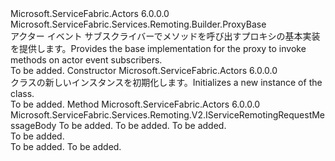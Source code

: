 <Type Name="ActorEventProxy" FullName="Microsoft.ServiceFabric.Actors.Runtime.ActorEventProxy">
  <TypeSignature Language="C#" Value="public abstract class ActorEventProxy : Microsoft.ServiceFabric.Services.Remoting.Builder.ProxyBase" />
  <TypeSignature Language="ILAsm" Value=".class public auto ansi abstract beforefieldinit ActorEventProxy extends Microsoft.ServiceFabric.Services.Remoting.Builder.ProxyBase" />
  <TypeSignature Language="DocId" Value="T:Microsoft.ServiceFabric.Actors.Runtime.ActorEventProxy" />
  <TypeSignature Language="VB.NET" Value="Public MustInherit Class ActorEventProxy&#xA;Inherits ProxyBase" />
  <TypeSignature Language="F#" Value="type ActorEventProxy = class&#xA;    inherit ProxyBase" />
  <AssemblyInfo>
    <AssemblyName>Microsoft.ServiceFabric.Actors</AssemblyName>
    <AssemblyVersion>6.0.0.0</AssemblyVersion>
  </AssemblyInfo>
  <Base>
    <BaseTypeName>Microsoft.ServiceFabric.Services.Remoting.Builder.ProxyBase</BaseTypeName>
  </Base>
  <Interfaces />
  <Docs>
    <summary>
            <span data-ttu-id="73ccd-101">アクター イベント サブスクライバーでメソッドを呼び出すプロキシの基本実装を提供します。</span><span class="sxs-lookup"><span data-stu-id="73ccd-101">Provides the base implementation for the proxy to invoke methods on actor event subscribers.</span></span>
            </summary>
    <remarks>To be added.</remarks>
  </Docs>
  <Members>
    <Member MemberName=".ctor">
      <MemberSignature Language="C#" Value="protected ActorEventProxy ();" />
      <MemberSignature Language="ILAsm" Value=".method familyhidebysig specialname rtspecialname instance void .ctor() cil managed" />
      <MemberSignature Language="DocId" Value="M:Microsoft.ServiceFabric.Actors.Runtime.ActorEventProxy.#ctor" />
      <MemberSignature Language="VB.NET" Value="Protected Sub New ()" />
      <MemberType>Constructor</MemberType>
      <AssemblyInfo>
        <AssemblyName>Microsoft.ServiceFabric.Actors</AssemblyName>
        <AssemblyVersion>6.0.0.0</AssemblyVersion>
      </AssemblyInfo>
      <Parameters />
      <Docs>
        <summary>
            <span data-ttu-id="73ccd-102"><see cref="T:Microsoft.ServiceFabric.Actors.Runtime.ActorEventProxy" /> クラスの新しいインスタンスを初期化します。</span><span class="sxs-lookup"><span data-stu-id="73ccd-102">Initializes a new instance of the <see cref="T:Microsoft.ServiceFabric.Actors.Runtime.ActorEventProxy" /> class.</span></span>
            </summary>
        <remarks>To be added.</remarks>
      </Docs>
    </Member>
    <Member MemberName="CreateRequestMessageBodyV2">
      <MemberSignature Language="C#" Value="protected override Microsoft.ServiceFabric.Services.Remoting.V2.IServiceRemotingRequestMessageBody CreateRequestMessageBodyV2 (string interfaceName, string methodName, int parameterCount);" />
      <MemberSignature Language="ILAsm" Value=".method familyhidebysig virtual instance class Microsoft.ServiceFabric.Services.Remoting.V2.IServiceRemotingRequestMessageBody CreateRequestMessageBodyV2(string interfaceName, string methodName, int32 parameterCount) cil managed" />
      <MemberSignature Language="DocId" Value="M:Microsoft.ServiceFabric.Actors.Runtime.ActorEventProxy.CreateRequestMessageBodyV2(System.String,System.String,System.Int32)" />
      <MemberSignature Language="VB.NET" Value="Protected Overrides Function CreateRequestMessageBodyV2 (interfaceName As String, methodName As String, parameterCount As Integer) As IServiceRemotingRequestMessageBody" />
      <MemberSignature Language="F#" Value="override this.CreateRequestMessageBodyV2 : string * string * int -&gt; Microsoft.ServiceFabric.Services.Remoting.V2.IServiceRemotingRequestMessageBody" Usage="actorEventProxy.CreateRequestMessageBodyV2 (interfaceName, methodName, parameterCount)" />
      <MemberType>Method</MemberType>
      <AssemblyInfo>
        <AssemblyName>Microsoft.ServiceFabric.Actors</AssemblyName>
        <AssemblyVersion>6.0.0.0</AssemblyVersion>
      </AssemblyInfo>
      <ReturnValue>
        <ReturnType>Microsoft.ServiceFabric.Services.Remoting.V2.IServiceRemotingRequestMessageBody</ReturnType>
      </ReturnValue>
      <Parameters>
        <Parameter Name="interfaceName" Type="System.String" />
        <Parameter Name="methodName" Type="System.String" />
        <Parameter Name="parameterCount" Type="System.Int32" />
      </Parameters>
      <Docs>
        <param name="interfaceName">To be added.</param>
        <param name="methodName">To be added.</param>
        <param name="parameterCount">To be added.</param>
        <summary>To be added.</summary>
        <returns>To be added.</returns>
        <remarks>To be added.</remarks>
        <inheritdoc />
      </Docs>
    </Member>
  </Members>
</Type>